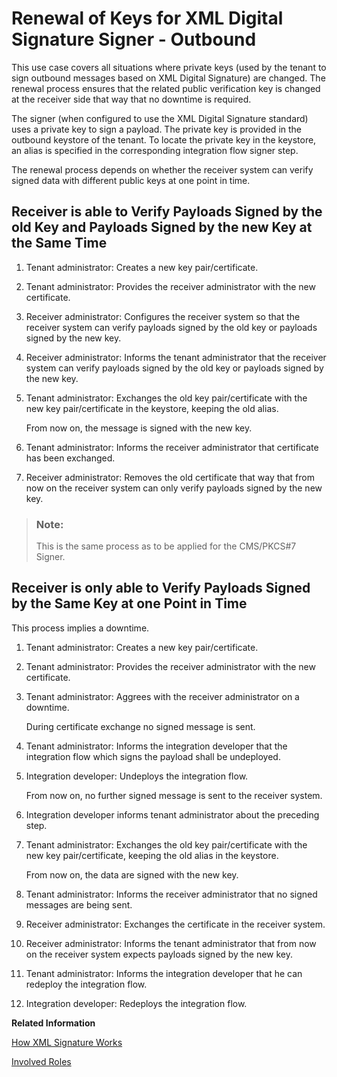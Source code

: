 <!-- loioaaeaa2f8747c4230a04357d46e121b54 -->

# Renewal of Keys for XML Digital Signature Signer - Outbound

This use case covers all situations where private keys \(used by the tenant to sign outbound messages based on XML Digital Signature\) are changed. The renewal process ensures that the related public verification key is changed at the receiver side that way that no downtime is required.

The signer \(when configured to use the XML Digital Signature standard\) uses a private key to sign a payload. The private key is provided in the outbound keystore of the tenant. To locate the private key in the keystore, an alias is specified in the corresponding integration flow signer step.

The renewal process depends on whether the receiver system can verify signed data with different public keys at one point in time.



## Receiver is able to Verify Payloads Signed by the old Key and Payloads Signed by the new Key at the Same Time

1.  Tenant administrator: Creates a new key pair/certificate.
2.  Tenant administrator: Provides the receiver administrator with the new certificate.
3.  Receiver administrator: Configures the receiver system so that the receiver system can verify payloads signed by the old key or payloads signed by the new key.
4.  Receiver administrator: Informs the tenant administrator that the receiver system can verify payloads signed by the old key or payloads signed by the new key.
5.  Tenant administrator: Exchanges the old key pair/certificate with the new key pair/certificate in the keystore, keeping the old alias.

    From now on, the message is signed with the new key.

6.  Tenant administrator: Informs the receiver administrator that certificate has been exchanged.
7.  Receiver administrator: Removes the old certificate that way that from now on the receiver system can only verify payloads signed by the new key.

> ### Note:  
> This is the same process as to be applied for the CMS/PKCS\#7 Signer.



## Receiver is only able to Verify Payloads Signed by the Same Key at one Point in Time

This process implies a downtime.

1.  Tenant administrator: Creates a new key pair/certificate.
2.  Tenant administrator: Provides the receiver administrator with the new certificate.
3.  Tenant administrator: Aggrees with the receiver administrator on a downtime.

    During certificate exchange no signed message is sent.

4.  Tenant administrator: Informs the integration developer that the integration flow which signs the payload shall be undeployed.
5.  Integration developer: Undeploys the integration flow.

    From now on, no further signed message is sent to the receiver system.

6.  Integration developer informs tenant administrator about the preceding step.
7.  Tenant administrator: Exchanges the old key pair/certificate with the new key pair/certificate, keeping the old alias in the keystore.

    From now on, the data are signed with the new key.

8.  Tenant administrator: Informs the receiver administrator that no signed messages are being sent.
9.  Receiver administrator: Exchanges the certificate in the receiver system.
10. Receiver administrator: Informs the tenant administrator that from now on the receiver system expects payloads signed by the new key.
11. Tenant administrator: Informs the integration developer that he can redeploy the integration flow.
12. Integration developer: Redeploys the integration flow.

**Related Information**  


[How XML Signature Works](how-xml-signature-works-9857d50.md "A digital signature ensures the authenticity of a message that way that it guarantees the identity of the signer and that the message was not altered after signing. You have the option to digitally sign and validate a message based on the XML Signature standard (issued by the W3C consortium). Applying this standard means that the digital signature of a document itself is stored as an XML element.")

[Involved Roles](involved-roles-3968091.md "The security artifact renewal process requires that different persons perform a sequence of steps in a coordinated way on each side of the communication. The exact sequence depends on the kind of security material which is renewed and on the use case.")

